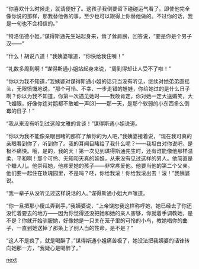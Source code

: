 
“你喜欢什么时候走，就请便好了。这孩子我倒要留下碰碰运气看了。即使他完全像你说的那样，那我替他做的事，至少也可以跟得上你替他做的。不过你的话，我是一句也不会相信的。”

“特洛伍德小姐，”谋得斯通先生站起身来，耸了耸肩膀，回答说，“要是你是个男子汉——”

“什么！胡说八道！”我姨婆嚷道，“你快给我住嘴！”

“礼数多周到啊！”谋得斯通小姐站起身来说，“周到得却让人受不了啦！”

“你以为我不知道，”我姨婆对谋得斯通小姐的话只当没有听见，继续对她弟弟直摇头，无限愤慨地说，“那个可怜、不幸、一步走错的娃娃，你给她过的是什么日子啊？你以为我不知道，你第一次遇见她时——我敢肯定，你对她一定大送媚笑，大飞媚眼，好像你连对鹅都不敢嘘一声[3]——那一天，是那个软弱的小东西多么倒霉的日子！”

“我从来没有听到过这般文雅的言谈！”谋得斯通小姐说道。

“你以为我不能像亲眼目睹的那样了解你的为人吧，”我姨婆接着说，“现在我可真的亲眼看到你了，听到你了。我的耳闻目睹给了我什么呢？——我坦白对你说吧，是极不痛快。哦，是的，我的天！第一次见到谋得斯通先生时，还有谁能像他那样温柔、平和啊！那个可怜、无知和天真的娃娃，从来没有见过这样的男人。他简直是个糖人儿。他崇拜她，他疼爱她的孩子——非常疼爱他。他要当他的第二个父亲。他们要一起住在玫瑰园里，不是吗？呸，你给我滚！你给我滚出去！滚！”我姨婆说。

“我一辈子从没听见过这样说话的人。”谋得斯通小姐大声嚷道。

“你一旦把那小傻瓜弄到手，”我姨婆说，“上帝饶恕我这样称呼她，她已经去了你还没忙着要去的地方——因为你觉得还没把她和她的亲人害够，你就着手调教她，是不是？你就开始驯服她，好像她是一只关在笼子里的可怜的小鸟，教她唱你的曲子，一直到她送掉了那条上了别人当的性命，是不是？”

“这人不是疯了，就是喝醉了，”谋得斯通小姐痛苦极了，她没法把我姨婆的话锋转向她那一方，“我疑心是喝醉了。”

[next](page198)